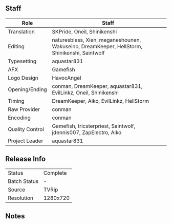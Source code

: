 ## Staff

| Role              | Staff                                                                                        |
|-------------------|----------------------------------------------------------------------------------------------|
| Translation       | SKPride, Oneil, Shinikenshi                                                                  |
| Editing           | naturesbless, Xien, meganeshounen, Wakuseino, DreamKeeper, HellStorm, Shinikenshi, Saintwolf |
| Typesetting       | aquastar831                                                                                  |
| AFX               | Gamefish                                                                                     |
| Logo Design       | HavocAngel                                                                                   |
| Opening/Ending    | conman, DreamKeeper, aquastar831, EvilLinkz, Oneil, Shinikenshi                              |
| Timing            | DreamKeeper, Aiko, EvilLinkz, HellStorm                                                      |
| Raw Provider      | conman                                                                                       |
| Encoding          | conman                                                                                       |
| Quality Control   | Gamefish, tricsterpriest, Saintwolf, jdennis007, ZapElectro, Aiko                            |
| Project Leader    | aquastar831                                                                                  |

## Release Info

|              |           |
|--------------|-----------|
| Status       | Complete  |
| Batch Status | -         |
| Source       | TVRip     |
| Resolution   | 1280x720  |

## Notes
